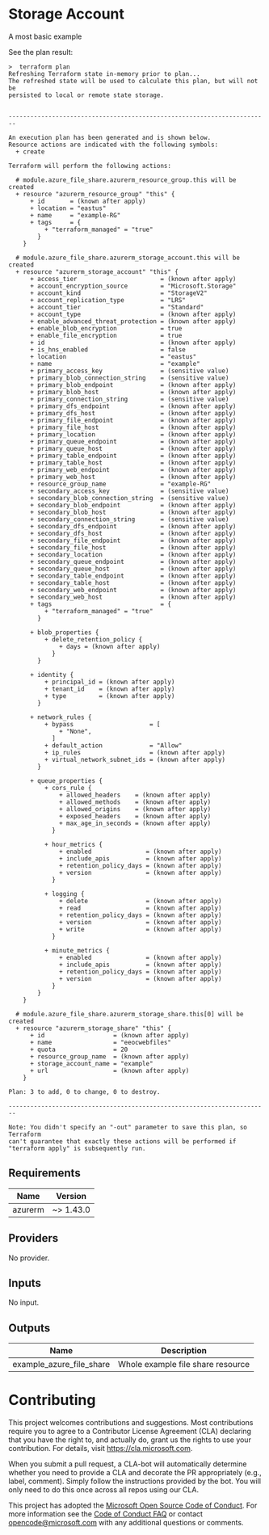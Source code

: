 # Storage Account
A most basic example

See the plan result:
```
>  terraform plan
Refreshing Terraform state in-memory prior to plan...
The refreshed state will be used to calculate this plan, but will not be
persisted to local or remote state storage.


------------------------------------------------------------------------

An execution plan has been generated and is shown below.
Resource actions are indicated with the following symbols:
  + create

Terraform will perform the following actions:

  # module.azure_file_share.azurerm_resource_group.this will be created
  + resource "azurerm_resource_group" "this" {
      + id       = (known after apply)
      + location = "eastus"
      + name     = "example-RG"
      + tags     = {
          + "terraform_managed" = "true"
        }
    }

  # module.azure_file_share.azurerm_storage_account.this will be created
  + resource "azurerm_storage_account" "this" {
      + access_tier                       = (known after apply)
      + account_encryption_source         = "Microsoft.Storage"
      + account_kind                      = "StorageV2"
      + account_replication_type          = "LRS"
      + account_tier                      = "Standard"
      + account_type                      = (known after apply)
      + enable_advanced_threat_protection = (known after apply)
      + enable_blob_encryption            = true
      + enable_file_encryption            = true
      + id                                = (known after apply)
      + is_hns_enabled                    = false
      + location                          = "eastus"
      + name                              = "example"
      + primary_access_key                = (sensitive value)
      + primary_blob_connection_string    = (sensitive value)
      + primary_blob_endpoint             = (known after apply)
      + primary_blob_host                 = (known after apply)
      + primary_connection_string         = (sensitive value)
      + primary_dfs_endpoint              = (known after apply)
      + primary_dfs_host                  = (known after apply)
      + primary_file_endpoint             = (known after apply)
      + primary_file_host                 = (known after apply)
      + primary_location                  = (known after apply)
      + primary_queue_endpoint            = (known after apply)
      + primary_queue_host                = (known after apply)
      + primary_table_endpoint            = (known after apply)
      + primary_table_host                = (known after apply)
      + primary_web_endpoint              = (known after apply)
      + primary_web_host                  = (known after apply)
      + resource_group_name               = "example-RG"
      + secondary_access_key              = (sensitive value)
      + secondary_blob_connection_string  = (sensitive value)
      + secondary_blob_endpoint           = (known after apply)
      + secondary_blob_host               = (known after apply)
      + secondary_connection_string       = (sensitive value)
      + secondary_dfs_endpoint            = (known after apply)
      + secondary_dfs_host                = (known after apply)
      + secondary_file_endpoint           = (known after apply)
      + secondary_file_host               = (known after apply)
      + secondary_location                = (known after apply)
      + secondary_queue_endpoint          = (known after apply)
      + secondary_queue_host              = (known after apply)
      + secondary_table_endpoint          = (known after apply)
      + secondary_table_host              = (known after apply)
      + secondary_web_endpoint            = (known after apply)
      + secondary_web_host                = (known after apply)
      + tags                              = {
          + "terraform_managed" = "true"
        }

      + blob_properties {
          + delete_retention_policy {
              + days = (known after apply)
            }
        }

      + identity {
          + principal_id = (known after apply)
          + tenant_id    = (known after apply)
          + type         = (known after apply)
        }

      + network_rules {
          + bypass                     = [
              + "None",
            ]
          + default_action             = "Allow"
          + ip_rules                   = (known after apply)
          + virtual_network_subnet_ids = (known after apply)
        }

      + queue_properties {
          + cors_rule {
              + allowed_headers    = (known after apply)
              + allowed_methods    = (known after apply)
              + allowed_origins    = (known after apply)
              + exposed_headers    = (known after apply)
              + max_age_in_seconds = (known after apply)
            }

          + hour_metrics {
              + enabled               = (known after apply)
              + include_apis          = (known after apply)
              + retention_policy_days = (known after apply)
              + version               = (known after apply)
            }

          + logging {
              + delete                = (known after apply)
              + read                  = (known after apply)
              + retention_policy_days = (known after apply)
              + version               = (known after apply)
              + write                 = (known after apply)
            }

          + minute_metrics {
              + enabled               = (known after apply)
              + include_apis          = (known after apply)
              + retention_policy_days = (known after apply)
              + version               = (known after apply)
            }
        }
    }

  # module.azure_file_share.azurerm_storage_share.this[0] will be created
  + resource "azurerm_storage_share" "this" {
      + id                   = (known after apply)
      + name                 = "eeocwebfiles"
      + quota                = 20
      + resource_group_name  = (known after apply)
      + storage_account_name = "example"
      + url                  = (known after apply)
    }

Plan: 3 to add, 0 to change, 0 to destroy.

------------------------------------------------------------------------

Note: You didn't specify an "-out" parameter to save this plan, so Terraform
can't guarantee that exactly these actions will be performed if
"terraform apply" is subsequently run.
```

<!-- BEGINNING OF PRE-COMMIT-TERRAFORM DOCS HOOK -->
## Requirements

| Name | Version |
|------|---------|
| azurerm | ~> 1.43.0 |

## Providers

No provider.

## Inputs

No input.

## Outputs

| Name | Description |
|------|-------------|
| example\_azure\_file\_share | Whole example file share resource |

<!-- END OF PRE-COMMIT-TERRAFORM DOCS HOOK -->


# Contributing

This project welcomes contributions and suggestions.  Most contributions require you to agree to a
Contributor License Agreement (CLA) declaring that you have the right to, and actually do, grant us
the rights to use your contribution. For details, visit https://cla.microsoft.com.

When you submit a pull request, a CLA-bot will automatically determine whether you need to provide
a CLA and decorate the PR appropriately (e.g., label, comment). Simply follow the instructions
provided by the bot. You will only need to do this once across all repos using our CLA.

This project has adopted the [Microsoft Open Source Code of Conduct](https://opensource.microsoft.com/codeofconduct/).
For more information see the [Code of Conduct FAQ](https://opensource.microsoft.com/codeofconduct/faq/) or
contact [opencode@microsoft.com](mailto:opencode@microsoft.com) with any additional questions or comments.
